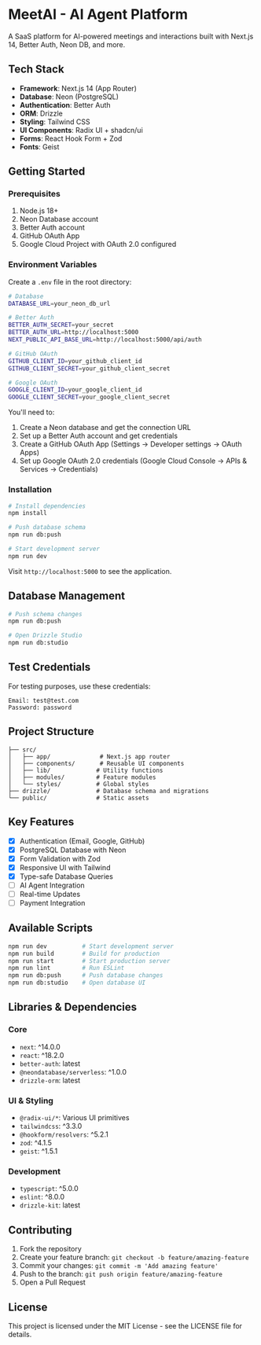 # MeetAI - AI Agent Platform

A SaaS platform for AI-powered meetings and interactions built with Next.js 14, Better Auth, Neon DB, and more.

## Tech Stack

- **Framework**: Next.js 14 (App Router)
- **Database**: Neon (PostgreSQL)
- **Authentication**: Better Auth
- **ORM**: Drizzle
- **Styling**: Tailwind CSS
- **UI Components**: Radix UI + shadcn/ui
- **Forms**: React Hook Form + Zod
- **Fonts**: Geist

## Getting Started

### Prerequisites

1. Node.js 18+
2. Neon Database account
3. Better Auth account
4. GitHub OAuth App
5. Google Cloud Project with OAuth 2.0 configured

### Environment Variables

Create a `.env` file in the root directory:

```bash
# Database
DATABASE_URL=your_neon_db_url

# Better Auth
BETTER_AUTH_SECRET=your_secret
BETTER_AUTH_URL=http://localhost:5000
NEXT_PUBLIC_API_BASE_URL=http://localhost:5000/api/auth

# GitHub OAuth
GITHUB_CLIENT_ID=your_github_client_id
GITHUB_CLIENT_SECRET=your_github_client_secret

# Google OAuth
GOOGLE_CLIENT_ID=your_google_client_id
GOOGLE_CLIENT_SECRET=your_google_client_secret
```

You'll need to:

1. Create a Neon database and get the connection URL
2. Set up a Better Auth account and get credentials
3. Create a GitHub OAuth App (Settings → Developer settings → OAuth Apps)
4. Set up Google OAuth 2.0 credentials (Google Cloud Console → APIs & Services → Credentials)

### Installation

```bash
# Install dependencies
npm install

# Push database schema
npm run db:push

# Start development server
npm run dev
```

Visit `http://localhost:5000` to see the application.

## Database Management

```bash
# Push schema changes
npm run db:push

# Open Drizzle Studio
npm run db:studio
```

## Test Credentials

For testing purposes, use these credentials:

```
Email: test@test.com
Password: password
```

## Project Structure

```
├── src/
│   ├── app/              # Next.js app router
│   ├── components/       # Reusable UI components
│   ├── lib/             # Utility functions
│   ├── modules/         # Feature modules
│   └── styles/          # Global styles
├── drizzle/             # Database schema and migrations
└── public/              # Static assets
```

## Key Features

- [x] Authentication (Email, Google, GitHub)
- [x] PostgreSQL Database with Neon
- [x] Form Validation with Zod
- [x] Responsive UI with Tailwind
- [x] Type-safe Database Queries
- [ ] AI Agent Integration
- [ ] Real-time Updates
- [ ] Payment Integration

## Available Scripts

```bash
npm run dev          # Start development server
npm run build        # Build for production
npm run start        # Start production server
npm run lint         # Run ESLint
npm run db:push      # Push database changes
npm run db:studio    # Open database UI
```

## Libraries & Dependencies

### Core

- `next`: ^14.0.0
- `react`: ^18.2.0
- `better-auth`: latest
- `@neondatabase/serverless`: ^1.0.0
- `drizzle-orm`: latest

### UI & Styling

- `@radix-ui/*`: Various UI primitives
- `tailwindcss`: ^3.3.0
- `@hookform/resolvers`: ^5.2.1
- `zod`: ^4.1.5
- `geist`: ^1.5.1

### Development

- `typescript`: ^5.0.0
- `eslint`: ^8.0.0
- `drizzle-kit`: latest

## Contributing

1. Fork the repository
2. Create your feature branch: `git checkout -b feature/amazing-feature`
3. Commit your changes: `git commit -m 'Add amazing feature'`
4. Push to the branch: `git push origin feature/amazing-feature`
5. Open a Pull Request

## License

This project is licensed under the MIT License - see the LICENSE file for details.
